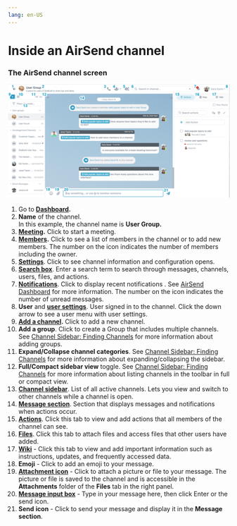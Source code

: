 ```yaml
---
lang: en-US
---
```


# Inside an AirSend channel

### The AirSend channel screen

![](../assets/channels/inside-an-airsend-channel/annotated-channel.png)

1.  Go to **[Dashboard](/using-airsend/airsend-dashboard).**
2.  **Name** of the channel.  
    In this example, the channel name is **User Group.**
3.  **[Meeting](/meetings/intro).** Click to start a meeting.
4.  **[Members](/members/adding-more-members-to-a-channel).** Click to see a list of members in the channel or to add new members. The number on the icon indicates the number of members including the owner.
5.  **[Settings](/channels/channel-settings-for-a-channel-owner)**. Click to see channel information and configuration opens. 
6.  **[Search box](/using-airsend/search-in-airsend)**. Enter a search term to search through messages, channels, users, files, and actions.
7.  **[Notifications](/notifications)**. Click to display recent notifications . See [AirSend Dashboard](/using-airsend/airsend-dashboard) for more information. The number on the icon indicates the number of unread messages.
8.  **User** and [**user settings**](/account/settings-in-airsend). User signed in to the channel. Click the down arrow to see a user menu with user settings. 
9.  **[Add a channel](/channels/creating-a-channel).** Click to add a new channel.
10. **Add a group**. Click to create a Group that includes multiple channels. See [Channel Sidebar: Finding Channels](/channels/sidebar) for more information about adding groups.
11.  **Expand/Collapse channel categories**. See [Channel Sidebar: Finding Channels](/channels/sidebar) for more information about expanding/collapsing the sidebar.
12.  **Full/Compact sidebar view** toggle. See [Channel Sidebar: Finding Channels](/channels/sidebar) for more information about listing channels in the toolbar in full or compact view.
13.  **[Channel sidebar](/channels/sidebar)**. List of all active channels. Lets you view and switch to other channels while a channel is open.
14.  **[Message section](/messages/messaging-inside-an-airsend-channel)**. Section that displays messages and notifications when actions occur.
15.  **[Actions](/actions/intro)**. Click this tab to view and add actions that all members of the channel can see. 
16.  **[Files](/files/add-a-file-to-the-files-tab)**. Click this tab to attach files and access files that other users have added. 
17.  **[Wiki](/wiki/intro)** - Click this tab<span> to view and add important information such as instructions, updates, and frequently accessed data</span>. 
18.  **Emoji** - Click to add an emoji to your message.
19.  **[Attachment icon](/files/add-a-file-to-a-message)** - Click to attach a picture or file to your message. The picture or file is saved to the channel and is accessible in the **Attachments** folder of the **Files** tab in the right panel.
20.  **[Message input box](/messages/messaging-inside-an-airsend-channel)** - Type in your message here, then click Enter or the send icon.
21.  **Send** **icon** - Click to send your message and display it in the **Message section**.